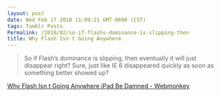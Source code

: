 ```yaml
---
layout: post
date: Wed Feb 17 2010 11:09:21 GMT-0600 (CST)
tags: Tumblr Posts
Permalink: /2010/02/so-if-flashs-dominance-is-slipping-then
title: Why Flash Isn t Going Anywhere
---
```


> So if Flash’s dominance is slipping, then eventually it will just disappear right? Sure, just like IE 6 disappeared quickly as soon as something better showed up?

[Why Flash Isn t Going Anywhere iPad Be Damned - Webmonkey](http://www.webmonkey.com/blog/Why_Flash_Isn_t_Going_Anywhere__iPad_Be_Damned)

